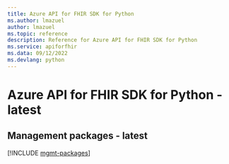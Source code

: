 ```yaml
---
title: Azure API for FHIR SDK for Python
ms.author: lmazuel
author: lmazuel
ms.topic: reference
description: Reference for Azure API for FHIR SDK for Python
ms.service: apiforfhir
ms.data: 09/12/2022
ms.devlang: python
---
```

# Azure API for FHIR SDK for Python - latest

## Management packages - latest
[!INCLUDE [mgmt-packages](api-for-fhir-mgmt-index.md)]